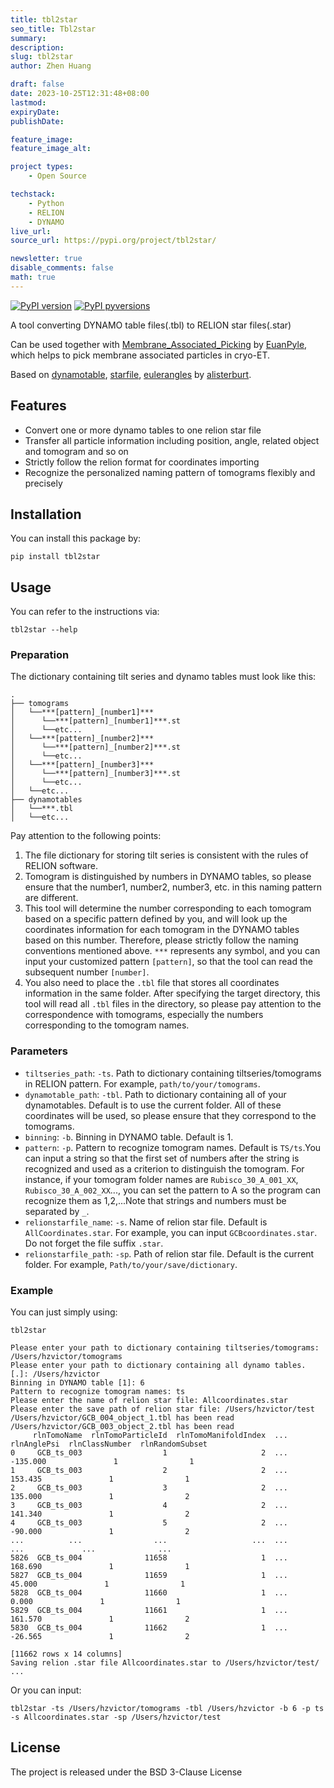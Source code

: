 ```yaml
---
title: tbl2star
seo_title: Tbl2star
summary: 
description: 
slug: tbl2star
author: Zhen Huang

draft: false
date: 2023-10-25T12:31:48+08:00
lastmod: 
expiryDate: 
publishDate: 

feature_image: 
feature_image_alt: 

project types:
    - Open Source

techstack:
    - Python
    - RELION
    - DYNAMO
live_url: 
source_url: https://pypi.org/project/tbl2star/

newsletter: true
disable_comments: false
math: true
---
```



[![PyPI version](https://badge.fury.io/py/tbl2star.svg)](https://pypi.org/project/tbl2star/)
[![PyPI pyversions](https://img.shields.io/pypi/pyversions/tbl2star.svg)](https://pypi.org/project/tbl2star/)


A tool converting DYNAMO table files(.tbl) to RELION star files(.star)



Can be used together with [Membrane_Associated_Picking](https://github.com/EuanPyle/Membrane_Associated_Picking) by [EuanPyle](https://github.com/EuanPyle), which helps to pick membrane associated particles in cryo-ET.



Based on [dynamotable](https://github.com/teamtomo/dynamotable), [starfile](https://github.com/teamtomo/starfile), [eulerangles](https://github.com/alisterburt/eulerangles) by [alisterburt](https://github.com/alisterburt).



## Features



- Convert one or more dynamo tables to one relion star file
- Transfer all particle information including position, angle, related object and tomogram and so on
- Strictly follow the relion format for coordinates importing
- Recognize the personalized naming pattern of tomograms flexibly and precisely



## Installation



You can install this package by:

```
pip install tbl2star
```



## Usage



You can refer to the instructions via:

```
tbl2star --help
```



### Preparation

The dictionary containing tilt series and dynamo tables must look like this:

```
.
├── tomograms
│   └──***[pattern]_[number1]***
│      └──***[pattern]_[number1]***.st
│      └──etc...
│   └──***[pattern]_[number2]***
│      └──***[pattern]_[number2]***.st
│      └──etc...
│   └──***[pattern]_[number3]***
│      └──***[pattern]_[number3]***.st
│      └──etc...
│   └──etc...
├── dynamotables
│   └──***.tbl
│   └──etc...
```

Pay attention to the following points:

1. The file dictionary for storing tilt series is consistent with the rules of RELION software.
2. Tomogram is distinguished by numbers in DYNAMO tables, so please ensure that the number1, number2, number3, etc. in this naming pattern are different.
3. This tool will determine the number corresponding to each tomogram based on a specific pattern defined by you, and will look up the coordinates information for each tomogram in the DYNAMO tables based on this number. Therefore, please strictly follow the naming conventions mentioned above. `***` represents any symbol, and you can input your customized pattern `[pattern]`, so that the tool can read the subsequent number `[number]`.
4. You also need to place the `.tbl` file that stores all coordinates information in the same folder. After specifying the target directory, this tool will read all `.tbl` files in the directory, so please pay attention to the correspondence with tomograms, especially the numbers corresponding to the tomogram names.



### Parameters

- `tiltseries_path`: `-ts`. Path to dictionary containing tiltseries/tomograms in RELION pattern. For example, `path/to/your/tomograms`.
- `dynamotable_path`: `-tbl`. Path to dictionary containing all of your dynamotables. Default is to use the current folder. All of these coordinates will be used, so please ensure that they correspond to the tomograms.
- `binning`: `-b`. Binning in DYNAMO table. Default is 1.
- `pattern`: `-p`. Pattern to recognize tomogram names. Default is `TS/ts`.You can input a string so that the first set of numbers after the string is recognized and used as a criterion to distinguish the tomogram. For instance, if your tomogram folder names are `Rubisco_30_A_001_XX`, `Rubisco_30_A_002_XX`..., you can set the pattern to A so the program can recognize them as 1,2,...Note that strings and numbers must be separated by `_`.
- `relionstarfile_name`: `-s`. Name of relion star file. Default is `AllCoordinates.star`. For example, you can input `GCBcoordinates.star`. Do not forget the file suffix `.star`.
- `relionstarfile_path`: `-sp`. Path of relion star file. Default is the current folder. For example, `Path/to/your/save/dictionary`.




### Example

You can just simply using:

```
tbl2star
```

```
Please enter your path to dictionary containing tiltseries/tomograms: /Users/hzvictor/tomograms
Please enter your path to dictionary containing all dynamo tables. [.]: /Users/hzvictor
Binning in DYNAMO table [1]: 6
Pattern to recognize tomogram names: ts
Please enter the name of relion star file: Allcoordinates.star
Please enter the save path of relion star file: /Users/hzvictor/test
/Users/hzvictor/GCB_004_object_1.tbl has been read
/Users/hzvictor/GCB_003_object_2.tbl has been read
     rlnTomoName  rlnTomoParticleId  rlnTomoManifoldIndex  ...  rlnAnglePsi  rlnClassNumber  rlnRandomSubset
0     GCB_ts_003                  1                     2  ...     -135.000               1                1
1     GCB_ts_003                  2                     2  ...      153.435               1                1
2     GCB_ts_003                  3                     2  ...      135.000               1                2
3     GCB_ts_003                  4                     2  ...      141.340               1                2
4     GCB_ts_003                  5                     2  ...      -90.000               1                2
...          ...                ...                   ...  ...          ...             ...              ...
5826  GCB_ts_004              11658                     1  ...      168.690               1                1
5827  GCB_ts_004              11659                     1  ...       45.000               1                1
5828  GCB_ts_004              11660                     1  ...        0.000               1                1
5829  GCB_ts_004              11661                     1  ...      161.570               1                2
5830  GCB_ts_004              11662                     1  ...      -26.565               1                2

[11662 rows x 14 columns]
Saving relion .star file Allcoordinates.star to /Users/hzvictor/test/ ...
```

Or you can input:

```
tbl2star -ts /Users/hzvictor/tomograms -tbl /Users/hzvictor -b 6 -p ts -s Allcoordinates.star -sp /Users/hzvictor/test
```



## License

The project is released under the BSD 3-Clause License


